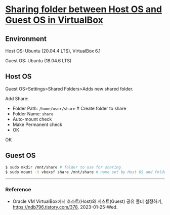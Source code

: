 # [Sharing folder between Host OS and Guest OS in VirtualBox](https://ndb796.tistory.com/378)

## Environment

Host OS: Ubuntu (20.04.4 LTS), VirtualBox 6.1

Guest OS: Ubuntu (18.04.6 LTS)

## Host OS

Guest OS>Settings>Shared Folders>Adds new shared folder.

Add Share:
- Folder Path: `/home/user/share` # Create folder to share
- Folder Name: `share`
- Auto-mount check
- Make Permanent check
- OK

OK

## Guest OS

```Bash
$ sudo mkdir /mnt/share # folder to use for sharing
$ sudo mount -t vboxsf share /mnt/share # name set by Host OS and folder path
```

---

### Reference

- Oracle VM VirtualBox에서 호스트(Host)와 게스트(Guest) 공유 폴더 설정하기, https://ndb796.tistory.com/378, 2023-01-25-Wed.
